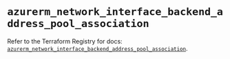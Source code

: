 # `azurerm_network_interface_backend_address_pool_association`

Refer to the Terraform Registry for docs: [`azurerm_network_interface_backend_address_pool_association`](https://registry.terraform.io/providers/hashicorp/azurerm/3.91.0/docs/resources/network_interface_backend_address_pool_association).
